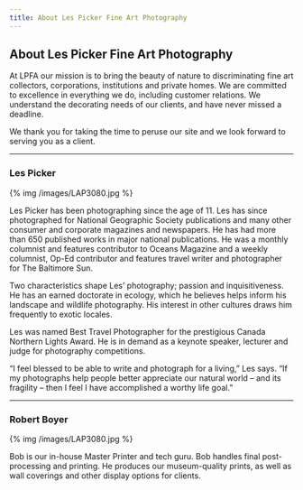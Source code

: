 ```yaml
---
title: About Les Picker Fine Art Photography
---
```

## About Les Picker Fine Art Photography

At LPFA our mission is to bring the beauty of nature to discriminating fine art collectors, corporations, institutions and private homes. We are committed to excellence in everything we do, including customer relations. We understand the decorating needs of our clients, and have never missed a deadline. 

We thank you for taking the time to peruse our site and we look forward to serving you as a client. 

---

### Les Picker

{% img /images/LAP3080.jpg %}

Les Picker has been photographing since the age of 11. Les has since photographed for National Geographic Society publications and many other consumer and corporate magazines and newspapers. He has had more than 650 published works in major national publications. He was a monthly columnist and features contributor to Oceans Magazine and a weekly columnist, Op-Ed contributor and features travel writer and photographer for The Baltimore Sun. 

Two characteristics shape Les’ photography; passion and inquisitiveness. He has an earned doctorate in ecology, which he believes helps inform his landscape and wildlife photography. His interest in other cultures draws him frequently to exotic locales. 

Les was named Best Travel Photographer for the prestigious Canada Northern Lights Award. He is in demand as a keynote speaker, lecturer and judge for photography competitions.  

“I feel blessed to be able to write and photograph for a living,” Les says. “If my photographs help people better appreciate our natural world – and its fragility – then I feel I have accomplished a worthy life goal.”

---

### Robert Boyer

{% img /images/LAP3080.jpg %}

Bob is our in-house Master Printer and tech guru. Bob handles final post-processing and printing. He produces our museum-quality prints, as well as wall coverings and other display options for clients. 

 
